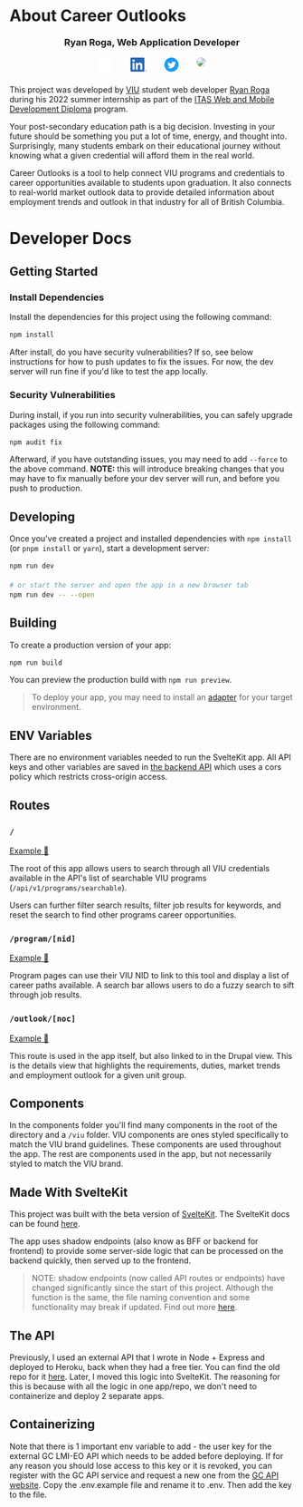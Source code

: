 # About Career Outlooks

<h3 style="text-align:center;margin-top:20px;">Ryan Roga, Web Application Developer</h3>
<div style="width:50%;margin:0.5em auto">
  <div style="display:flex;justify-content:space-evenly;margin-bottom:20px;">
    <a href="https://github.com/rogadev">
      <img src="readme_img/GitHub-Light-32px.png" height="25px" />
    </a>
    <a href="https://www.linkedin.com/in/ryanroga/">
      <img src="readme_img/LinkedIn.png" height="25px" />
    </a>
    <a href="https://twitter.com/roga_dev">
      <img src="readme_img/Twitter-Blue-Round.png" height="25px" />
    </a>
    <a href="https://roga.dev/">
      <img src="https://roga.dev/assets/thumbnail.2c8f42c8.jpg" height="25px" style="border-radius:999px;" />
    </a>
  </div>
</div>

This project was developed by [VIU](https://www.viu.ca) student web developer [Ryan Roga](https://github.com/rogadev) during his 2022 summer internship as part of the [ITAS Web and Mobile Development Diploma](https://www.viu.ca/programs/trades-applied-technology/information-technology-and-applied-systems-web-and-mobile) program.

Your post-secondary education path is a big decision. Investing in your future should be something you put a lot of time, energy, and thought into. Surprisingly, many students embark on their educational journey without knowing what a given credential will afford them in the real world.

Career Outlooks is a tool to help connect VIU programs and credentials to career opportunities available to students upon graduation. It also connects to real-world market outlook data to provide detailed information about employment trends and outlook in that industry for all of British Columbia.

# Developer Docs

## Getting Started

### Install Dependencies

Install the dependencies for this project using the following command:

```bash
npm install
```

After install, do you have security vulnerabilities? If so, see below instructions for how to push updates to fix the issues. For now, the dev server will run fine if you'd like to test the app locally.

### Security Vulnerabilities

During install, if you run into security vulnerabilities, you can safely upgrade packages using the following command:

```bash
npm audit fix
```

Afterward, if you have outstanding issues, you may need to add `--force` to the above command. **NOTE:** this will introduce breaking changes that you may have to fix manually before your dev server will run, and before you push to production.

## Developing

Once you've created a project and installed dependencies with `npm install` (or `pnpm install` or `yarn`), start a development server:

```bash
npm run dev

# or start the server and open the app in a new browser tab
npm run dev -- --open
```

## Building

To create a production version of your app:

```bash
npm run build
```

You can preview the production build with `npm run preview`.

> To deploy your app, you may need to install an [adapter](https://kit.svelte.dev/docs/adapters) for your target environment.

## ENV Variables

There are no environment variables needed to run the SvelteKit app. All API keys and other variables are saved in [the backend API](https://github.com/rogadev/viu-eo-api) which uses a cors policy which restricts cross-origin access.

## Routes

### `/`

[Example 🔗](https://viu-career-outlook.vercel.app/)

The root of this app allows users to search through all VIU credentials available in the API's list of searchable VIU programs (`/api/v1/programs/searchable`).

Users can further filter search results, filter job results for keywords, and reset the search to find other programs career opportunities.

### `/program/[nid]`

[Example 🔗](https://viu-career-outlook.vercel.app/program/7222)

Program pages can use their VIU NID to link to this tool and display a list of career paths available. A search bar allows users to do a fuzzy search to sift through job results.

### `/outlook/[noc]`

[Example 🔗](https://viu-career-outlook.vercel.app/outlook/2175)

This route is used in the app itself, but also linked to in the Drupal view. This is the details view that highlights the requirements, duties, market trends and employment outlook for a given unit group.

## Components

In the components folder you'll find many components in the root of the directory and a `/viu` folder. VIU components are ones styled specifically to match the VIU brand guidelines. These components are used throughout the app. The rest are components used in the app, but not necessarily styled to match the VIU brand.

## Made With SvelteKit

This project was built with the beta version of [SvelteKit](https://kit.svelte.dev/). The SvelteKit docs can be found [here](https://kit.svelte.dev/docs/introduction).

The app uses shadow endpoints (also know as BFF or backend for frontend) to provide some server-side logic that can be processed on the backend quickly, then served up to the frontend.

> NOTE: shadow endpoints (now called API routes or endpoints) have changed significantly since the start of this project. Although the function is the same, the file naming convention and some functionality may break if updated. Find out more [here](https://kit.svelte.dev/docs/routing#server).

## The API

Previously, I used an external API that I wrote in Node + Express and deployed to Heroku, back when they had a free tier. You can find the old repo for it [here](https://github.com/rogadev/viu-eo-api). Later, I moved this logic into SvelteKit. The reasoning for this is because with all the logic in one app/repo, we don't need to containerize and deploy 2 separate apps.

## Containerizing

Note that there is 1 important env variable to add - the user key for the external GC LMI-EO API which needs to be added before deploying. If for any reason you should lose access to this key or it is revoked, you can register with the GC API service and request a new one from the [GC API website](https://api.canada.ca/en/homepage). Copy the .env.example file and rename it to .env. Then add the key to the file.
